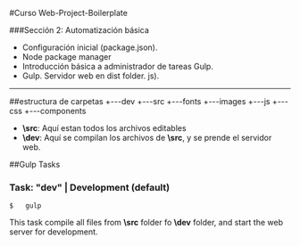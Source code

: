 #Curso Web-Project-Boilerplate


###Sección 2: Automatización básica
- Configuración inicial (package.json). 
- Node  package manager
- Introducción básica a administrador de tareas Gulp.
- Gulp. Servidor web en dist folder.
js).

---

##estructura de carpetas
	+---dev
	+---src
		+---fonts
		+---images
		+---js
		+---css
		    +---components

- **\src**: Aquí estan todos los archivos editables
- **\dev**: Aquí se compilan los archivos de **\src**, y se prende el servidor web.


##Gulp Tasks

### Task: "dev" | Development (default)

```
$	gulp
```
This task compile all files from **\src** folder fo **\dev** folder, and start the web server for development.

